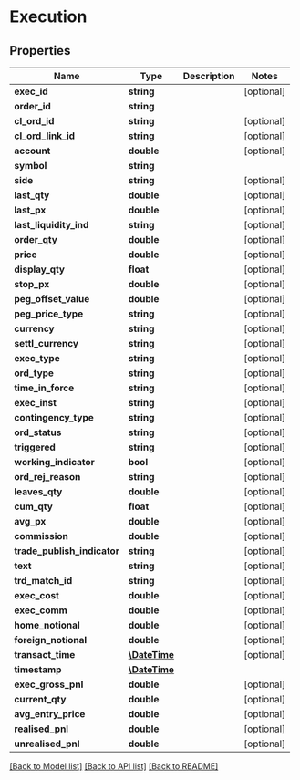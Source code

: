 # Execution

## Properties
Name | Type | Description | Notes
------------ | ------------- | ------------- | -------------
**exec_id** | **string** |  | [optional] 
**order_id** | **string** |  | 
**cl_ord_id** | **string** |  | [optional] 
**cl_ord_link_id** | **string** |  | [optional] 
**account** | **double** |  | [optional] 
**symbol** | **string** |  | 
**side** | **string** |  | [optional] 
**last_qty** | **double** |  | [optional] 
**last_px** | **double** |  | [optional] 
**last_liquidity_ind** | **string** |  | [optional] 
**order_qty** | **double** |  | [optional] 
**price** | **double** |  | [optional] 
**display_qty** | **float** |  | [optional] 
**stop_px** | **double** |  | [optional] 
**peg_offset_value** | **double** |  | [optional] 
**peg_price_type** | **string** |  | [optional] 
**currency** | **string** |  | [optional] 
**settl_currency** | **string** |  | [optional] 
**exec_type** | **string** |  | [optional] 
**ord_type** | **string** |  | [optional] 
**time_in_force** | **string** |  | [optional] 
**exec_inst** | **string** |  | [optional] 
**contingency_type** | **string** |  | [optional] 
**ord_status** | **string** |  | [optional] 
**triggered** | **string** |  | [optional] 
**working_indicator** | **bool** |  | [optional] 
**ord_rej_reason** | **string** |  | [optional] 
**leaves_qty** | **double** |  | [optional] 
**cum_qty** | **float** |  | [optional] 
**avg_px** | **double** |  | [optional] 
**commission** | **double** |  | [optional] 
**trade_publish_indicator** | **string** |  | [optional] 
**text** | **string** |  | [optional] 
**trd_match_id** | **string** |  | [optional] 
**exec_cost** | **double** |  | [optional] 
**exec_comm** | **double** |  | [optional] 
**home_notional** | **double** |  | [optional] 
**foreign_notional** | **double** |  | [optional] 
**transact_time** | [**\DateTime**](\DateTime.md) |  | [optional] 
**timestamp** | [**\DateTime**](\DateTime.md) |  | 
**exec_gross_pnl** | **double** |  | [optional] 
**current_qty** | **double** |  | [optional] 
**avg_entry_price** | **double** |  | [optional] 
**realised_pnl** | **double** |  | [optional] 
**unrealised_pnl** | **double** |  | [optional] 

[[Back to Model list]](../README.md#documentation-for-models) [[Back to API list]](../README.md#documentation-for-api-endpoints) [[Back to README]](../README.md)


